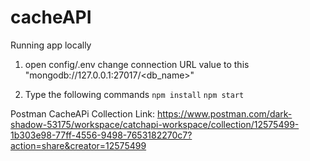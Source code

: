 # cacheAPI
Running app locally

1. open config/.env 
change connection URL value to this "mongodb://127.0.0.1:27017/<db_name>"

2. Type the following commands 
`npm install`
`npm start`

Postman CacheAPi Collection Link:
https://www.postman.com/dark-shadow-53175/workspace/catchapi-workspace/collection/12575499-1b303e98-77ff-4556-9498-7653182270c7?action=share&creator=12575499
